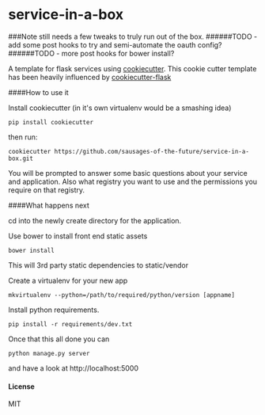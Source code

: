 service-in-a-box
==================

###Note still needs a few tweaks to truly run out of the box.
######TODO - add some post hooks to try and semi-automate the oauth config?
######TODO - more post hooks for bower install?

A template for flask services using [cookiecutter](https://github.com/audreyr/cookiecutter). This cookie cutter template has been heavily influenced by [cookiecutter-flask](https://github.com/sloria/cookiecutter-flask)

####How to use it

Install cookiecutter (in it's own virtualenv would be a smashing idea)
```
pip install cookiecutter
```

then run:

```
cookiecutter https://github.com/sausages-of-the-future/service-in-a-box.git
```

You will be prompted to answer some basic questions about your service and application. Also what registry you want to use and the permissions you require on that registry.


####What happens next

cd into the newly create directory for the application.

Use bower to install front end static assets
```
bower install
```
This will 3rd party static dependencies to static/vendor

Create a virtualenv for your new app
```
mkvirtualenv --python=/path/to/required/python/version [appname]
```

Install python requirements.
```
pip install -r requirements/dev.txt
```

Once that this all done you can
```
python manage.py server
```
and have a look at http://localhost:5000


#### License
MIT

